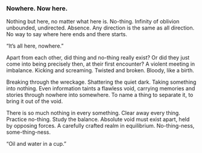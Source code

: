 ### Nowhere. Now here.

Nothing but here, no matter what here is. No-thing. Infinity of oblivion unbounded, undirected. Absence. Any direction is the same as all direction. No way to say where here ends and there starts.

“It’s all here, nowhere.”

Apart from each other, did thing and no-thing really exist? Or did they just come into being precisely then, at their first encounter? A violent meeting in imbalance. Kicking and screaming. Twisted and broken. Bloody, like a birth. 

Breaking through the wreckage. Shattering the quiet dark. Taking something into nothing. Even information taints a flawless void, carrying memories and stories through nowhere into somewhere. To name a thing to separate it, to bring it out of the void.

There is so much nothing in every something. Clear away every thing. Practice no-thing. Study the balance. Absolute void must exist apart, held by opposing forces. A carefully crafted realm in equilibrium. No-thing-ness, some-thing-ness.

“Oil and water in a cup.”




